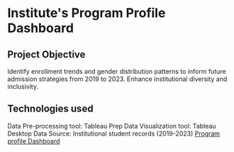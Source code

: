 # Institute's Program Profile Dashboard
## Project Objective
Identify enrollment trends and gender distribution patterns to inform future admission strategies from 2019 to 2023. Enhance institutional diversity and inclusivity.
## Technologies used
Data Pre-processing tool: Tableau Prep
Data Visualization tool: Tableau Desktop
Data Source: Institutional student records (2019-2023)
<a href="https://prod-apnortheast-a.online.tableau.com/t/iiitbcampusanalytics/views/CaDashboardPrgm/ProgramProfile?:origin=card_share_link&:embed=n">Program profile Dashboard</a>
